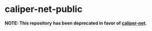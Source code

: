 # caliper-net-public

**NOTE: This repository has been deprecated in favor of [caliper-net](https://github.com/IMSGlobal/caliper-net).**